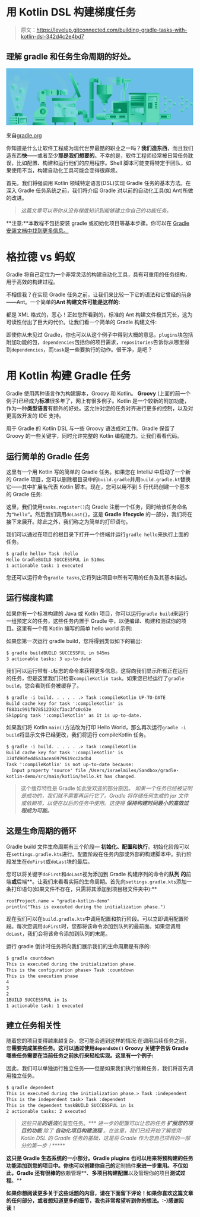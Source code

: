 # 用 Kotlin DSL 构建梯度任务

> 原文：<https://levelup.gitconnected.com/building-gradle-tasks-with-kotlin-dsl-342d4c2e4bd7>

## 理解 gradle 和任务生命周期的好处。

![](img/66d6c3ca8c2497c7ebe697946eed44c9.png)

来自[gradle.org](https://gradle.org/)

你知道是什么让软件工程成为现代世界最酷的职业之一吗？**我们造东西**，而且我们造东西**快**——或者至少**那是我们想要的**。不幸的是，软件工程师经常被日常任务耽误，比如配置、构建和运行他们的应用程序。Shell 脚本可能变得特定于团队，如果使用不当，构建自动化工具可能会变得很麻烦。

首先，我们将强调用 Kotlin 领域特定语言(DSL)实现 Gradle 任务的基本方法。在深入 Gradle 任务系统之前，我们将介绍 Gradle 对以前的自动化工具(如 Ant)所做的改进。

> *这篇文章可以带你从没有梯度知识到能够建立你自己的功能任务。*

**注意:**本教程不包括安装 gradle 或初始化项目等基本步骤。你可以在 [Gradle 安装文档中找到更多信息。](https://gradle.org/install/)

# 格拉德 vs 蚂蚁

Gradle 将自己定位为一个非常灵活的构建自动化工具，具有可重用的任务结构，用于高效的构建过程。

不相信我？在实现 Gradle 任务之前，让我们来比较一下它的语法和它曾经的前身——Ant。一个简单的**Ant 构建文件可能是这样的:**

都是 XML 格式的，恶心！正如您所看到的，标准的 Ant 构建文件极其冗长，这为可读性付出了巨大的代价。让我们看一个简单的 Gradle 构建文件:

即使你从未见过 Gradle，你也可以从这个例子中得到大概的意思。`plugins`块包括附加功能的包，`dependencies`包括你的项目需求，`repositories`告诉你从哪里得到`dependencies`，而`task`是一些要执行的动作。很干净，是吧？

# 用 Kotlin 构建 Gradle 任务

Gradle 使用两种语言作为构建脚本，Groovy 和 Kotlin。 **Groovy** (上面的前一个例子)已经成为**标准**很多年了，网上有很多例子。Kotlin 是一个较新的附加功能，作为一种**类型语言**有额外的好处。这允许对您的任务对齐进行更多的控制，以及对更高效开发的 IDE 支持。

用于 Gradle 的 Kotlin DSL 与一些 Groovy 语法成对工作。Gradle 保留了 Groovy 的一些关键字，同时允许完整的 Kotlin 编程能力。让我们看看代码。

## 运行简单的 Gradle 任务

这里有一个用 Kotlin 写的简单的 Gradle 任务。如果您在 IntelliJ 中启动了一个新的 Gradle 项目，您可以删除根目录中的`build.gradle`并用`build.gradle.kt`替换它——其中扩展名代表 Kotlin 脚本。现在，您可以用不到 5 行代码创建一个基本的 Gradle 任务:

这里，我们使用`tasks.register()`向 Gradle 注册一个任务，同时给该任务命名为`“hello”`。然后我们调用`doLast{}`，这是 **Gradle lifecycle** 的一部分，我们将在接下来展开。除此之外，我们称之为简单的打印语句。

我们可以通过在项目的根目录下打开一个终端并运行`gradle hello`来执行上面的任务。

```
$ gradle hello> Task :hello
Hello GradleBUILD SUCCESSFUL in 510ms
1 actionable task: 1 executed
```

您还可以运行命令`gradle tasks`,它将列出项目中所有可用的任务及其基本描述。

## 运行梯度构建

如果你有一个标准构建的 Java 或 Kotlin 项目，你可以运行`gradle build`来运行一组预定义的任务，这些任务内置于 Gradle 中，以便编译、构建和测试你的项目。这里有一个用 Kotlin 编写的简单 hello world 示例:

如果您第一次运行 gradle build，您将得到类似如下的输出:

```
$ gradle buildBUILD SUCCESSFUL in 645ms
3 actionable tasks: 3 up-to-date
```

我们可以运行带有`-i`标志的命令来获得更多信息。这将向我们显示所有正在运行的任务，但是这里我们只检查`compileKotlin task`。如果您已经运行了`gradle build`，您会看到任务被缓存了。

```
$ gradle -i build. . . . . .> Task :compileKotlin UP-TO-DATE
Build cache key for task ':compileKotlin' is f8831c991f078512392cf3ac3fc0c63e
Skipping task ':compileKotlin' as it is up-to-date.
```

如果我们将 Kotlin `main()`方法改为打印 Hello World，那么再次运行`gradle -i build`将显示文件已经更改，我们将运行 compileKotlin 任务。

```
$ gradle -i build. . . . . .> Task :compileKotlin
Build cache key for task ':compileKotlin' is 374fd90fedd6a3acea0979619cc2adb4
Task ':compileKotlin' is not up-to-date because:
  Input property 'source' file /Users/israelmiles/Sandbox/gradle-kotlin-demo/src/main/kotlin/hello.kt has changed.
```

> 这个缓存特性是 Gradle 如此受欢迎的部分原因。 *如果一个任务已经被证明是成功的，我们就不需要再运行它了。Gradle 将存储任何生成的 jar 文件或依赖项，以便在以后的任务中使用。这使得* ***保持构建时间最小的高效过程成为可能。***

## 这是生命周期的循环

Gradle build 文件生命周期有三个阶段— **初始化、配置和执行**。初始化阶段可以在`settings.gradle.kts`进行。配置阶段在任务内部或外部的构建脚本中。执行阶段发生在`doFirst`或`doLast`块的最后。

您可以将关键字`doFirst`和`doLast`视为添加到 Gradle 构建序列的命令的**队列** **的**前端**或**后端**。让我们来看看实际的生命周期。首先向`settings.gradle.kts`添加一条打印语句(如果文件不存在，只需将其添加到项目根文件夹中):**

```
rootProject.name = "gradle-kotlin-demo"
println("This is executed during the initialization phase.")
```

现在我们可以在`build.gradle.kts`中调用配置和执行阶段。可以立即调用配置阶段。每次您调用`doFirst`时，您都将该命令添加到队列的最前面。如果您调用`doLast`，我们会将该命令添加到队列的末尾。

运行 gradle 倒计时任务将向我们展示我们的生命周期是有序的:

```
$ gradle countdown
This is executed during the initialization phase.
This is the configuration phase> Task :countdown
This is the execution phase
4
3
2
1BUILD SUCCESSFUL in 1s
1 actionable task: 1 executed
```

## 建立任务相关性

随着您的项目变得越来越复杂，您可能会遇到这样的情况:在调用后续任务之前，您**需要完成某些任务。这可以通过使用`dependsOn()` Groovy 关键字告诉 Gradle 哪些任务需要在当前任务之前执行来轻松实现。这里有一个例子:**

因此，我们可以单独运行独立任务——但是如果我们执行依赖任务，我们将首先调用独立任务。

```
$ gradle dependent
This is executed during the initialization phase.> Task :independent
This is the independent task> Task :dependent
This is the dependent taskBUILD SUCCESSFUL in 1s
2 actionable tasks: 2 executed
```

> *这些只是*****的语法******的渐变任务。*** *进一步的配置可以让您的任务* ***扩展您的项目的功能*** *除了* ***自动化项目构建流程*** *。在这里，我们已经开始了解使用 Kotlin DSL 的 Gradle 任务的基础，这是将 Gradle 作为您自己项目的一部分的第一步！******

**这只是 Gradle 生态系统的一小部分。Gradle **plugins** 也可以用来将预构建的任务功能添加到您的项目中。你也可以创建你自己的**定制插件**来进一步重用。不仅如此，Gradle 还有很棒的**依赖管理**、**多项目构建配置**以及管理你的项目**测试过程**。**

**如果你想阅读更多关于这些话题的内容，请在下面留下评论！如果你喜欢这篇文章的任何部分，或者想知道更多的细节，我也非常希望听到你的想法。:-)感谢阅读！**